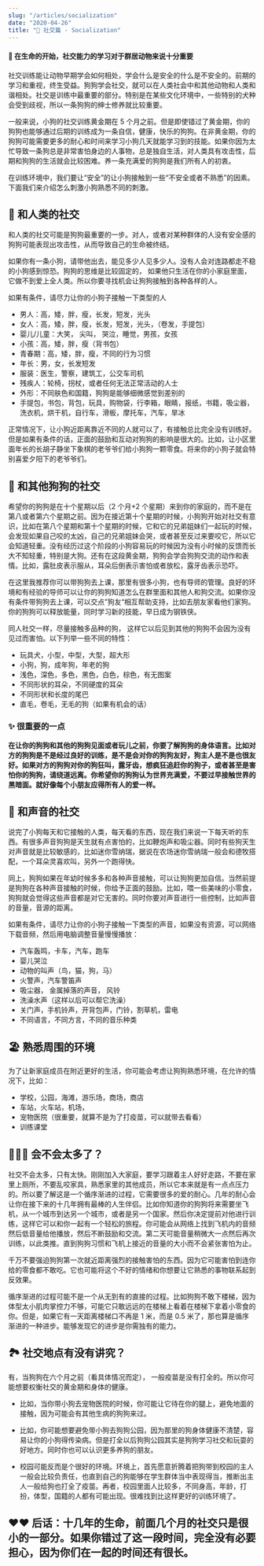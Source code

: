 ```yaml
---
slug: "/articles/socialization"
date: "2020-04-26"
title: "🤼 社交篇 - Socialization"
---
```


#### 🐩 在生命的开始，社交能力的学习对于群居动物来说十分重要

社交训练能让动物早期学会如何相处，学会什么是安全的什么是不安全的。前期的学习和重视，终生受益。狗狗学会社交，就可以在人类社会中和其他动物和人类和谐相处。社交是训练中最重要的部分。特别是在某些文化环境中，一些特别的犬种会受到歧视，所以一条狗狗的绅士修养就比较重要。

一般来说，小狗的社交训练黄金期在 5 个月之前。但是即使错过了黄金期，你的狗狗也能够通过后期的训练成为一条自信，健康，快乐的狗狗。在非黄金期，你的狗狗可能需要更多的耐心和时间来学习小狗几天就能学习到的技能。如果你因为太忙导致一条狗总是非常害怕身边的人事物，总是独自生活，对人类具有攻击性，后期和狗狗的生活就会比较困难。养一条充满爱的狗狗是我们所有人的初衷。

在训练环境中，我们要让“安全”的让小狗接触到一些“不安全或者不熟悉”的因素。下面我们来介绍怎么刺激小狗熟悉不同的刺激。

## 🖖 和人类的社交

和人类的社交可能是狗狗最重要的一步。对人，或者对某种群体的人没有安全感的狗狗可能表现出攻击性，从而导致自己的生命被终结。

如果你有一条小狗，请带他出去，能见多少人见多少人。没有人会对连路都走不稳的小狗感到惊恐。狗狗的思维是比较固定的，
如果他只生活在你的小家庭里面，它做不到爱上全人类。所以你要寻找机会让狗狗接触到各种各样的人。

如果有条件，请尽力让你的小狗子接触一下类型的人

- 男人：高，矮，胖，瘦，长发，短发，光头
- 女人：高，矮，胖，瘦，长发，短发，光头，（卷发，手提包）
- 婴儿/儿童：大笑， 尖叫， 哭泣，睡觉，男孩，女孩
- 小孩：高，矮，胖，瘦（背书包）
- 青春期：高，矮，胖，瘦，不同的行为习惯
- 年长：男，女，长发短发
- 服装：医生，警察，建筑工，公交车司机
- 残疾人：轮椅，拐杖，或者任何无法正常活动的人士
- 外形：不同肤色和国籍，狗狗是能够细微感觉到差别的
- 手提包，书包，背包，玩具，购物袋，行李箱，眼睛，报纸，书籍，吸尘器，洗衣机，烘干机，自行车，滑板，摩托车，汽车，旱冰

正常情况下，让小狗近距离靠近不同的人就可以了，有接触总比完全没有训练好。但是如果有条件的话，正面的鼓励和互动对狗狗的影响是很大的。比如，让小区里面年长的长胡子静坐下象棋的老爷爷们给小狗狗一颗零食。将来你的小狗子就会特别喜爱夕阳下的老爷爷们。

## 🐩 和其他狗狗的社交

希望你的狗狗是在十个星期以后（2 个月+2 个星期）来到你的家庭的，而不是在第八或者第六个星期之前。因为在接近第十个星期的时候，小狗狗开始对社交有意识，比如在第八个星期和第十个星期的时候，它和它的兄弟姐妹们一起玩的时候，会发现如果自己咬的太凶，自己的兄弟姐妹会哭，或者甚至反过来要咬它，所以它会知道轻重。没有经历过这个阶段的小狗容易玩的时候因为没有小时候的反馈而长大不知轻重，特别是大狗。还有在这段黄金期，狗狗会学会狗狗交流的动作和表情。比如，露肚皮表示服从，耳朵后倒表示害怕或者放松，露牙齿表示恐吓。

在这里我推荐你可以带狗狗去上课，那里有很多小狗，也有导师的管理。良好的环境和有经验的导师可以让你的狗狗知道怎么在群里面和其他人和狗交流。如果你没有条件带狗狗去上课，可以交点”狗友“相互帮助支持，比如去朋友家看他们家狗。你的狗狗可以释放能量，同时学习新的技能，早日成为钢铁侠。

同人社交一样，尽量接触多品种的狗，
这样它以后见到其他的狗狗不会因为没有见过而害怕。以下列举一些不同的特性：

- 玩具犬，小型，中型，大型，超大形
- 小狗，狗，成年狗，年老的狗
- 浅色，深色，多色，黑色，白色，棕色，有无图案
- 不同形状的耳朵，不同硬度的耳朵
- 不同形状和长度的尾巴
- 直毛，卷毛，无毛的狗（如果有机会的话）

### ✨ 很重要的一点

**在让你的狗狗和其他的狗狗见面或者玩儿之前，你要了解狗狗的身体语言。比如对方的狗狗是不是经过良好的训练，是不是会对你的狗狗友好，狗主人是不是也很友好。如果对方的狗狗对你的狗狂叫，露牙齿，想疯狂追赶你的狗子，或者甚至是害怕你的狗狗，请绕道远离。你希望你的狗狗认为世界充满爱，不要过早接触世界的黑暗面。就好像每个小朋友应得所有人的爱一样。**

## 📣 和声音的社交

说完了小狗每天和它接触的人类，每天看的东西，现在我们来说一下每天听的东西。有很多声音狗狗是天生就有点害怕的，比如鞭炮声和吸尘器。同时有些狗天生对声音就是比较敏感的，比如迷你雪纳瑞，据说在农场迷你雪纳瑞一般会和德牧搭配，一个耳朵灵喜欢叫，另外一个跑得快。

同上，狗狗如果在年幼时候多多和各种声音接触，可以让狗狗更加自信。当然前提是狗狗在各种声音接触的时候，你给予正面的鼓励。比如，喂一些美味的小零食，狗狗就会觉得这些声音都是对它无害的。同时你要对声音进行一些控制，比如声音的音量，音源的距离。

如果有条件，请尽力让你的小狗子接触一下类型的声音，如果没有资源，可以网络下载音频，然后用电脑调整音量慢慢播放：

- 汽车轰鸣，卡车，汽车，跑车
- 婴儿哭泣
- 动物的叫声（鸟，猫，狗，马）
- 火警声，汽车警笛声
- 吸尘器， 金属掉落的声音， 风铃
- 洗澡水声（这样以后可以帮它洗澡）
- 关门声，手机铃声，开背包声，门铃，割草机，雷电
- 不同语言，不同方言，不同的音乐种类

## 🏖 熟悉周围的环境

为了让新家庭成员在附近更好的生活，你可能会考虑让狗狗熟悉环境，在允许的情况下，比如：

- 学校，公园，海滩，游乐场，商场，商店
- 车站，火车站，机场，
- 宠物医院（很重要，就算不是为了打疫苗，可以就带去看看）
- 训练课堂

## 👩‍👧‍👦 会不会太多了？

社交不会太多，只有太快。刚刚加入大家庭，要学习跟着主人好好走路，不要在家里上厕所，不要乱咬家具，熟悉家里的其他成员，所以它本来就是有一点点压力的。所以要了解这是一个循序渐进的过程，它需要很多的爱的耐心。几年的耐心会让你在接下来的十几年拥有最棒的人生伴侣。比如你知道你的狗狗将来需要坐飞机，从一个城市到达另一个城市，或者是另一个国家。然后你决定提前对他进行训练，这样它可以和你一起有一个轻松的旅程。你可能会从网络上找到飞机内的音频然后低音量给他播放，然后不断鼓励和交流。第二天可能音量稍微大一点然后再次训练，以此类推。直到狗狗习惯和飞机上接近的音量的大小而不会紧张害怕为止。

千万不要强迫狗狗第一次就近距离强烈的接触害怕的东西。因为它可能害怕到连你给的零食都不敢吃。它也可能将这个不好的情绪和你想要让它熟悉的事物联系起到反效果。

循序渐进的过程可能不是一个从无到有的直接的过程。比如狗狗不敢下楼梯，因为体型太小肌肉掌控力不够，可能它只敢远远的在楼梯上看着在楼梯下拿着小零食的你。但是，如果它有一天距离楼梯口不再是 1 米，而是 0.5 米了，那也算是循序渐进的一种进步。能够发现它的进步是你需独有的能力。

## 🏞 社交地点有没有讲究？

有，当狗狗在六个月之前（看具体情况而定），
一般疫苗是没有打全的。所以你可能想要权衡社交的黄金期和身体的健康。

- 比如，当你带小狗去宠物医院的时候，你可能让它待在你的腿上，避免地面的接触，因为可能会有其他生病的狗狗来过。

- 比如，你可能想要避免带小狗去狗狗公园，因为那里的狗身体健康不清楚，容易让你的小狗得传染病。但是打全以后狗狗公园其实是狗狗学习社交和玩耍的好地方。同时你也可以认识更多养狗的朋友。

- 校园可能反而是个很好的环境。环境上，首先愿意折腾着把狗带到校园的主人一般会比较负责任，也直到自己的狗能够在学生群体当中表现得当，推断出主人一般给狗也打全了疫苗。再者，校园里面人比较多，不同身高，年龄，打扮，体型，国籍的人都有可能出现。很难找到比这样更好的训练环境了。

## ❤️❤️ 后话：十几年的生命，前面几个月的社交只是很小的一部分。如果你错过了这一段时间，完全没有必要担心，因为你们在一起的时间还有很长。
